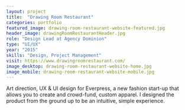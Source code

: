 ```yaml
---
layout: project
title:  "Drawing Room Restaurant"
categories: portfolio
featured_image: drawing-room-restaurant-website-featured.jpg
header_image: drawingRoomRestaurantHeader.jpg
role: "Design Lead at Agency Dominion"
type: "UI/UX"
year: "2015"
skills: "Design, Project Management"
visit: https://www.drawingroomrestaurant.com/
image_desktop: drawing-room-restaurant-website-home.jpg
image_mobile: drawing-room-restaurant-website-mobile.jpg
---
```

Art direction, UX & UI design for Everpress, a new fashion start-up that allows you to create and crowd-fund, custom apparel. I designed the product from the ground up to be an intuitive, simple experience.
